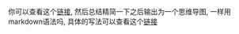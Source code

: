 你可以查看这个[链接](https://raw.githubusercontent.com/Bengerthelorf/Markdown/Med/Medicine/5%20pulmonary%20heart%20disease.md), 然后总结精简一下之后输出为一个思维导图, 一样用markdown语法吗, 具体的写法可以查看这个[链接](https://markmap.js.org/)